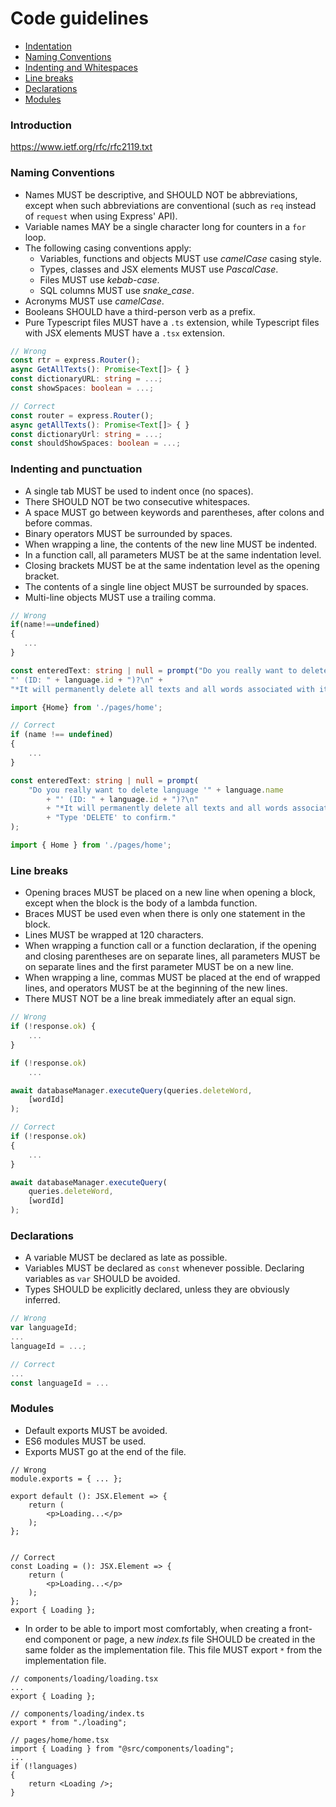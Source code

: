 # Code guidelines

* [Indentation](#indentation)
* [Naming Conventions](#naming-conventions)
* [Indenting and Whitespaces](#indenting-and-whitespaces)
* [Line breaks](#line-breaks)
* [Declarations](#declarations)
* [Modules](#modules)

### Introduction

https://www.ietf.org/rfc/rfc2119.txt

### Naming Conventions

* Names MUST be descriptive, and SHOULD NOT be abbreviations, except when such abbreviations are conventional (such as `req` instead of `request` when using Express' API).
* Variable names MAY be a single character long for counters in a `for` loop.
* The following casing conventions apply:
	* Variables, functions and objects MUST use _camelCase_ casing style.
	* Types, classes and JSX elements MUST use _PascalCase_.
	* Files MUST use _kebab-case_.
	* SQL columns MUST use _snake_case_.
* Acronyms MUST use _camelCase_.
* Booleans SHOULD have a third-person verb as a prefix.
* Pure Typescript files MUST have a `.ts` extension, while Typescript files with JSX elements MUST have a `.tsx` extension.

```TypeScript
// Wrong
const rtr = express.Router();
async GetAllTexts(): Promise<Text[]> { }
const dictionaryURL: string = ...;
const showSpaces: boolean = ...;

// Correct
const router = express.Router();
async getAllTexts(): Promise<Text[]> { }
const dictionaryUrl: string = ...;
const shouldShowSpaces: boolean = ...;
```

### Indenting and punctuation

* A single tab MUST be used to indent once (no spaces).
* There SHOULD NOT be two consecutive whitespaces.
* A space MUST go between keywords and parentheses, after colons and before commas.
* Binary operators MUST be surrounded by spaces.
* When wrapping a line, the contents of the new line MUST be indented.
* In a function call, all parameters MUST be at the same indentation level.
* Closing brackets MUST be at the same indentation level as the opening bracket.
* The contents of a single line object MUST be surrounded by spaces.
* Multi-line objects MUST use a trailing comma.

```Typescript
// Wrong
if(name!==undefined)
{
   ...
}

const enteredText: string | null = prompt("Do you really want to delete language '" + language.name +
"' (ID: " + language.id + ")?\n" +
"*It will permanently delete all texts and all words associated with it*.\nType 'DELETE' to confirm.");

import {Home} from './pages/home';

// Correct
if (name !== undefined)
{
	...
}

const enteredText: string | null = prompt(
	"Do you really want to delete language '" + language.name
		+ "' (ID: " + language.id + ")?\n"
		+ "*It will permanently delete all texts and all words associated with it*.\n"
		+ "Type 'DELETE' to confirm."
);

import { Home } from './pages/home';
```

### Line breaks

* Opening braces MUST be placed on a new line when opening a block, except when the block is the body of a lambda function.
* Braces MUST be used even when there is only one statement in the block.
* Lines MUST be wrapped at 120 characters.
* When wrapping a function call or a function declaration, if the opening and closing parentheses are on separate lines, all parameters MUST be on separate lines and the first parameter MUST be on a new line.
* When wrapping a line, commas MUST be placed at the end of wrapped lines, and operators MUST be at the beginning of the new lines.
* There MUST NOT be a line break immediately after an equal sign.

```Typescript
// Wrong
if (!response.ok) {
	...
}

if (!response.ok)
	...

await databaseManager.executeQuery(queries.deleteWord,
	[wordId]
);

// Correct 
if (!response.ok)
{
	...
}

await databaseManager.executeQuery(
	queries.deleteWord,
	[wordId]
);
```

### Declarations

* A variable MUST be declared as late as possible.
* Variables MUST be declared as `const` whenever possible. Declaring variables as `var` SHOULD be avoided.
* Types SHOULD be explicitly declared, unless they are obviously inferred.

```Typescript
// Wrong
var languageId;
...
languageId = ...;

// Correct
...
const languageId = ...
```

### Modules

* Default exports MUST be avoided.
* ES6 modules MUST be used.
* Exports MUST go at the end of the file.

```TSX
// Wrong
module.exports = { ... };

export default (): JSX.Element => {
	return (
		<p>Loading...</p>
	);
};


// Correct
const Loading = (): JSX.Element => {
	return (
		<p>Loading...</p>
	);
};
export { Loading };
```


* In order to be able to import most comfortably, when creating a front-end component or page, a new _index.ts_ file SHOULD be created in the same folder as the implementation file. This file MUST export `*` from the implementation file.

```TSX
// components/loading/loading.tsx
...
export { Loading };

// components/loading/index.ts
export * from "./loading";

// pages/home/home.tsx
import { Loading } from "@src/components/loading";
...
if (!languages)
{
	return <Loading />;
}
```
